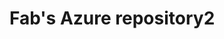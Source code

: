 <properties
   pageTitle="Examples of Azure ARM templates, scripts, setup"
   description="Examples of Azure ARM templates, scripts, setup"
   services=""
   documentationCenter="na"
   authors="fabferri"
   manager=""
   editor=""/>

<tags
   ms.service="Configuration-Example-Azure"
   ms.devlang="na"
   ms.topic="article"
   ms.tgt_pltfrm="na"
   ms.workload="na"
   ms.date="05/08/2020"
   ms.author="fabferri" />

# Fab's Azure repository2